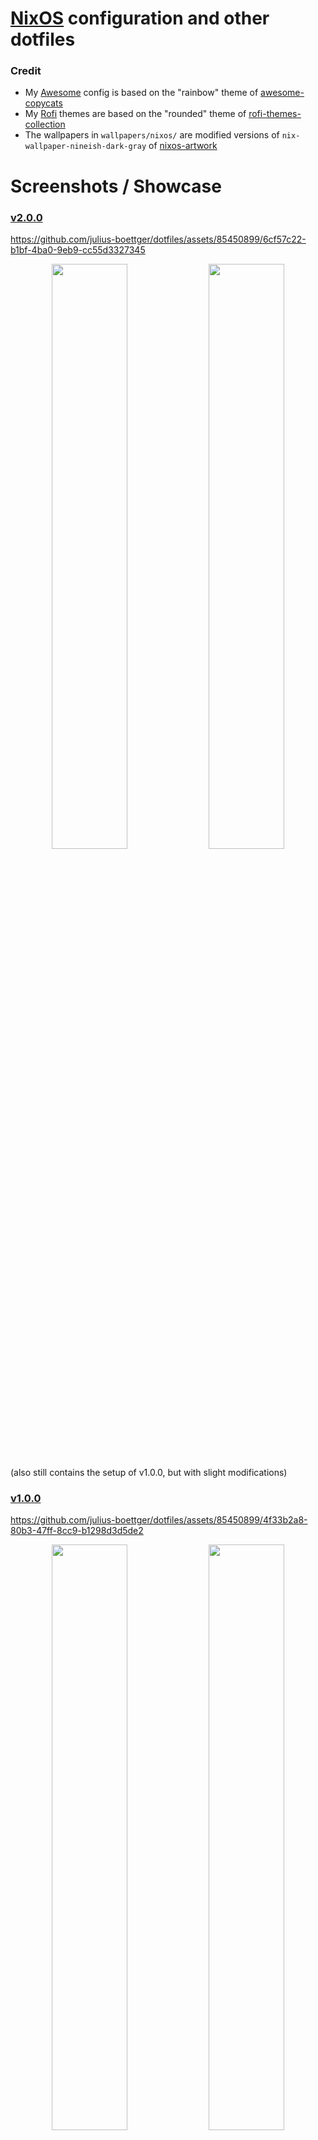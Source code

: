 # [NixOS](https://nixos.org/) configuration and other dotfiles

### Credit
- My [Awesome](https://awesomewm.org/) config is based on the "rainbow" theme of [awesome-copycats](https://github.com/lcpz/awesome-copycats)
- My [Rofi](https://github.com/lbonn/rofi) themes are based on the "rounded" theme of [rofi-themes-collection](https://github.com/newmanls/rofi-themes-collection)
- The wallpapers in `wallpapers/nixos/` are modified versions of `nix-wallpaper-nineish-dark-gray` of [nixos-artwork](https://github.com/NixOS/nixos-artwork)

# Screenshots / Showcase
### [v2.0.0](https://github.com/julius-boettger/dotfiles/releases/tag/v2.0.0)
https://github.com/julius-boettger/dotfiles/assets/85450899/6cf57c22-b1bf-4ba0-9eb9-cc55d3327345
<p align="middle">
  <img src=".github/assets/v2.0.0/screenshot1.png" width="49%" />
  <img src=".github/assets/v2.0.0/screenshot2.png" width="49%" /> 
</p>
(also still contains the setup of v1.0.0, but with slight modifications)

### [v1.0.0](https://github.com/julius-boettger/dotfiles/releases/tag/v1.0.0)
https://github.com/julius-boettger/dotfiles/assets/85450899/4f33b2a8-80b3-47ff-8cc9-b1298d3d5de2
<p align="middle">
  <img src=".github/assets/v1.0.0/screenshot1.png" width="49%" />
  <img src=".github/assets/v1.0.0/screenshot2.png" width="49%" /> 
</p>

# About this repo
- This repo contains configuration files I daily drive on multiple machines, including Windows ones through [WSL](https://learn.microsoft.com/en-us/windows/wsl/). Its purpose is:
    - providing version control for my config files
    - serving as documentation and inspiration for customizing your system
- With this repo you get a [Flake](https://nixos.wiki/wiki/Flakes)-based [NixOS](https://nixos.org) configuration that includes...
  - two fully functional desktop sessions:
    - [Awesome](https://github.com/awesomeWM/awesome) + [Picom](https://github.com/jonaburg/picom) (on Xorg)
    - [Hyprland](https://hyprland.org/) (on Wayland)
    - => See [Installation (Desktop)](#installation-desktop)
  - a nice [WSL](https://learn.microsoft.com/en-us/windows/wsl/) setup
    - => See [Installation (WSL)](#installation-wsl)
- See [Content overview](#content-overview) for explanations of files and directories in this repo.
- ⚠️ Basic knowledge of [NixOS](https://nixos.org/) usage, including [Nix flakes](https://nixos.wiki/wiki/Flakes), is needed for all of the provided installation guides.

# Content overview

### Directory structure
- `devices/` contains device-specific config
- `misc/` contains... miscellaneous things
- `modules/` contains Nix modules as well as config files for the software the module configures
  - e.g. `modules/hyprland` contains a `default.nix` to install [Hyprland](https://hyprland.org/) on [NixOS](https://nixos.org/), but also a `hyprland.conf` to configure [Hyprland](https://hyprland.org/)
- `packages/` contains Nix packages that I maintain locally as they do not have an official counterpart
- `wallpapers/` should be self-explanatory

### Noteworthy files

| File | Description |
|------|-------------|
| `devices/[DEVICE]/fastfetch/` | Device-specific [fastfetch](https://github.com/fastfetch-cli/fastfetch) configurations |
| `misc/update/` | Scripts to automatically update and clean up [NixOS](https://nixos.org) after a prompt every saturday |
| `misc/autostart.sh` | Shell script that [Awesome](https://github.com/awesomeWM/awesome) and [Hyprland](https://hyprland.org/) run on startup |
| `misc/notification.wav` | Notification sound |
| `modules/alacritty/alacritty.toml` | [Alacritty](https://github.com/alacritty/alacritty) configuration |
| `modules/awesome/` | [Awesome](https://github.com/awesomeWM/awesome) configuration including a custom theme based on [awesome-copycats](https://github.com/lcpz/awesome-copycats)' "rainbow" theme |
| `modules/copyq/copyq.conf` | [CopyQ](https://github.com/hluk/CopyQ) configuration with custom theme |
| `modules/eww/` | [Eww](https://github.com/elkowar/eww) configuration with custom widgets |
| `modules/firefox/firefox.css` | `userChrome.css` for [Firefox](https://www.mozilla.org/en-US/firefox/new/) |
| `modules/fish/init.fish` | `config.fish` for [Fish](https://github.com/fish-shell/fish-shell) |
| `modules/gitnuro/gitnuro.json` | [Gitnuro](https://github.com/JetpackDuba/Gitnuro) theme |
| `modules/hyprland/hyprland.conf` | [Hyprland](https://hyprland.org/) configuration |
| `modules/jetbrains/.ideavimrc` | Like `.vimrc`, but for [IntelliJ IDEA](https://github.com/JetBrains/intellij-community) using [IdeaVim](https://github.com/JetBrains/ideavim) |
| `modules/picom/picom.conf` | [picom (jonaburg-fork)](https://github.com/jonaburg/picom) configuration |
| `modules/rofi/` | [Rofi](https://github.com/lbonn/rofi) (Wayland fork) themes |
| `modules/sddm-sugar-candy/sddm-sugar-candy.conf` | [sddm-sugar-candy](https://github.com/Kangie/sddm-sugar-candy) configuration |
| `modules/starship/starship.toml` | [Starship](https://github.com/starship/starship) configuration |
| `modules/swaylock-effects/swaylock-effects.sh` | Shell script to call [Swaylock-effects](https://github.com/jirutka/swaylock-effects) with custom options |
| `modules/swaync/` | [SwayNotificationCenter](https://github.com/ErikReider/SwayNotificationCenter) configuration with custom theme |
| `modules/vim/.vimrc` | [Vim](https://github.com/vim/vim) configuration |
| `modules/vscodium/vscodium.json` | `settings.json` for [VSCodium](https://github.com/VSCodium/vscodium) |
| `wallpapers/nixos/` | [NixOS](https://nixos.org) logo wallpapers in all kinds of color combinations |

# Installation (Desktop)

- The following guide explains installation on a [NixOS](https://nixos.org/) desktop system.
- ⚠️ I try to make this config as modular and hardware independent as it makes sense for my time, but you might still have to change some things to make it work with your hardware. The current configuration assumes:
    - a dual-monitor setup (for some later mentioned keybinds)
    - a stationary/dektop system (you _could_ try it out on a portable system, but would probably miss things like a battery or wifi indicator)
- If you still want to try setting this up, here you go...

First install [NixOS](https://nixos.org/) and set it up far enough to have `git`, a network connection and a text editor available.

Place the content of this repository inside `/etc/dotfiles/`:
```shell
cd /etc

# clone specific release (you know what you get, but v1.0.0 might not work anymore)
git clone --branch v2.0.0 --depth 1 --recurse-submodules https://github.com/julius-boettger/dotfiles.git
# clone current commit (although you don't know what you get)
git clone --recurse-submodules https://github.com/julius-boettger/dotfiles.git

chown -R $USER:root /etc/dotfiles # make editing files more comfortable (don't require sudo)
chmod -R 755 /etc/dotfiles # should already be set like this

# copy over your hardware-configuration.nix (!)
cp -f /etc/nixos/hardware-configuration.nix /etc/dotfiles/devices/desktop/
```

> Paths like `devices/desktop/default.nix` are referencing this the content of this repo, which should now be in `/etc/dotfiles/`, so the full path in this case would be `/etc/dotfiles/devices/desktop/default.nix`.

If you search for `xrandr` in `modules/awesome/rc.lua` (or `devices/desktop/default.nix`) you will find two commands which are for my specific dual-monitor setup. The idea is that one command configures both monitors and the other just the primary monitor, so that the secondary monitor is toggleable by pressing Super+P. If you want to use this functionality you will have to adjust the commands for your specific setup. ~~But you can also just leave them like that and don't press Super+P.~~

It's pretty much the same thing for my Hyprland config, but I extracted the device specific stuff into two variables called `second_monitor` and `second_monitor_config`, which I set in `devices/desktop/hyprland.conf`. The config there shows what works for my setup, you may need to change it for yours.

There are some files you now should take a look at and adjust them to your liking:
- `variables.nix` (should explain itself)
- `devices/desktop/default.nix` contains some device-specific configuration like mounting a partition. You may pick and choose what seems useful to you, or just delete it.
- Of course you may also want to look at and change every other file ;)

Then rebuild your system with `sudo nixos-rebuild switch --flake /etc/dotfiles#desktop --impure`. After you've done this once, `flake-rebuild` should be available as a shorthand that serves the same purpose.

Next: `reboot` for good measure.

Set [Gitnuro](https://github.com/JetpackDuba/Gitnuro) theme: Run Gitnuro, open the settings and click the "Open file" button next to "Custom theme". Select `modules/gitnuro/gitnuro.json` and click on "Accept".

To set a wallpaper for [SDDM](https://github.com/sddm/sddm) (the display manager) either put a `login.jpg` in `wallpapers/` or adjust the path to the wallpaper at the top of `modules/sddm-sugar-candy/sddm-sugar-candy.conf`.

By default, both the Awesome and the Hyprland session use a random wallpaper out of `wallpapers/nixos/` on every reload. But there's an easy way to set up your own wallpapers on Hyprland: Put just one (or multiple!)  in `wallpapers/misc/`. A random one will be selected on each reload if you have multiple. You can also configure corresponding accent colors for each wallpaper that will be used e.g. for the client border color. To do this, ajdust `modules/hyprland/wallpaper.py`. You will figure it out.

If you notice that the mouse cursor looks different when hovering over some apps, try setting it with `nwg-look` (Wayland) or `lxappearance` (Xorg).

And then you should be all set up!  Feel free to reach out if there's something missing, misleading or incorrect in this installation guide. (Also reach out if you know how to automate any step of this setup further!)

# Installation ([WSL](https://learn.microsoft.com/en-us/windows/wsl/))

> The following guide explains installation on a Windows system through [NixOS](https://nixos.org/) on [WSL](https://learn.microsoft.com/en-us/windows/wsl/).

First, make sure WSL is installed and up to date:
```
wsl --install --no-distribution
wsl --update
```
Also make sure to reboot your system to complete the setup (yes, that is necessary).

Then [setup a NixOS distribution](https://nixos.wiki/wiki/WSL), **but** be careful when executing a command containing a path like `.\NixOS\`, you probably want to change that to an absolute path where the installed files can reside permanently, like `C:\Users\[YOUR-USER]\Documents\WSL\NixOS\`.

Now enter your NixOS WSL system with `wsl -d NixOS`, or just with `wsl` if you ran `wsl --set-default NixOS` before.

Run `sudo nix-channel --update`. If you run into errors like `unable to download [...]: Couldn't resolve host name`: Make sure you are not connected to some regulated company network for the rest of this guide, then edit `/etc/resolv.conf` and check that the only uncommented lines in that file are to configure nameservers, e.g. to use google nameservers:
```
nameserver 8.8.4.4
nameserver 8.8.8.8
```
Then run `sudo nix-channel --update` again.

Now run some more commands to setup my config:
```shell
cd /etc
nix-shell -p git --run "sudo git clone --recurse-submodules https://github.com/julius-boettger/dotfiles.git"
chown -R $USER:root /etc/dotfiles # make editing files more comfortable (don't require sudo)
chmod -R 755 /etc/dotfiles # should already be set like this
```

You now should take a look at `variables.nix`, which should explain its content itself. Of course you may also want to look at and change every other file ;)

Then rebuild your system with
```sh
nix-shell -p git --run "sudo nixos-rebuild switch --flake /etc/dotfiles#wsl"
```

To see the effects, exit your current WSL session (e.g. with `exit`), force WSL to shutdown (to achieve a restart) with `wsl --shutdown` and then start a new session (e.g. with `wsl -d NixOS`).

You should be greeted by a nice little `fastfetch` now! `flake-rebuild` should also be available as a shorthand that serves the same purpose as the long rebuild command above.

At this point it should also be fine to connect to a regulated company network again, reaching the internet should still be possible.

If using your companys VPN ever causes networking issues, use `vpn-start`/`vpn-stop` to start/stop [`wsl-vpnkit`](https://github.com/sakai135/wsl-vpnkit) (`vpn-status` is also available).